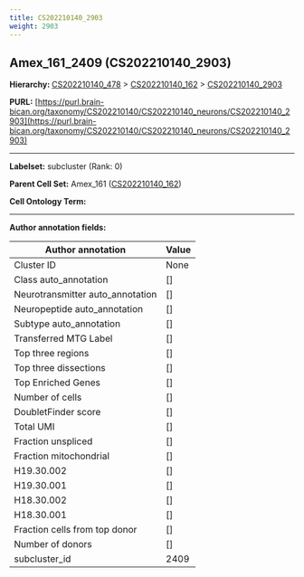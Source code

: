 ```yaml
---
title: CS202210140_2903
weight: 2903
---
```

## Amex_161_2409 (CS202210140_2903)
<b>Hierarchy: </b>
[CS202210140_478](../CS202210140_478) >
[CS202210140_162](../CS202210140_162) >
[CS202210140_2903](../CS202210140_2903)

**PURL:** [https://purl.brain-bican.org/taxonomy/CS202210140/CS202210140_neurons/CS202210140_2903](https://purl.brain-bican.org/taxonomy/CS202210140/CS202210140_neurons/CS202210140_2903)

---


**Labelset:** subcluster (Rank: 0)

**Parent Cell Set:** Amex_161 ([CS202210140_162](../CS202210140_162))



**Cell Ontology Term:** 

[MARKER GENES.]: #


---

[TRANSFERRED ANNOTATIONS.]: #


[AUTHOR ANNOTATION FIELDS.]: #


**Author annotation fields:**

| Author annotation | Value |
|-------------------|-------|
|Cluster ID|None|
|Class auto_annotation|[]|
|Neurotransmitter auto_annotation|[]|
|Neuropeptide auto_annotation|[]|
|Subtype auto_annotation|[]|
|Transferred MTG Label|[]|
|Top three regions|[]|
|Top three dissections|[]|
|Top Enriched Genes|[]|
|Number of cells|[]|
|DoubletFinder score|[]|
|Total UMI|[]|
|Fraction unspliced|[]|
|Fraction mitochondrial|[]|
|H19.30.002|[]|
|H19.30.001|[]|
|H18.30.002|[]|
|H18.30.001|[]|
|Fraction cells from top donor|[]|
|Number of donors|[]|
|subcluster_id|2409|
